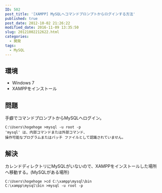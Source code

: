 ```yaml
---
ID: 502
post_title: '[XAMPP] MySQLへコマンドプロンプトからログインする方法'
published: true
post_date: 2012-10-02 21:26:22
modified_date: 2016-11-09 13:35:50
slug: 20121002212622.html
categories:
  - 開発
tags:
  - MySQL
---
```

<!--more-->
## 環境

* Windows 7
* XAMPPをインストール

## 問題
手癖でコマンドプロンプトからMySQLへログイン。

```
C:\Users\hogehoge >mysql -u root -p
'mysql' は、内部コマンドまたは外部コマンド、
操作可能なプログラムまたはバッチ ファイルとして認識されていません。
```

## 解決
カレンドディレクトリにMySQLがいないので、XAMPPをインストールした場所へ移動する。(MySQLがある場所)

```
C:\Users\hogehoge >cd C:\xampp\mysql\bin
C:\xampp\mysql\bin >mysql -u root -p
```